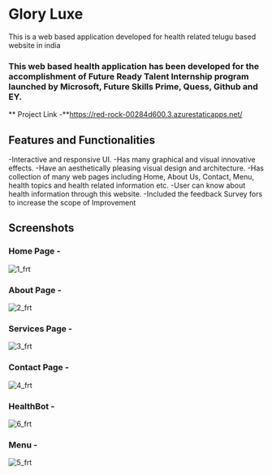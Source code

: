 # Glory Luxe




This is a web based application developed for health related telugu based website in india


### This web based health application has been developed for the accomplishment of Future Ready Talent Internship program launched by Microsoft, Future Skills Prime, Quess, Github and EY.


** Project Link -**https://red-rock-00284d600.3.azurestaticapps.net/


## Features and Functionalities

-Interactive and responsive UI.
-Has many graphical and visual innovative effects.
-Have an aesthetically pleasing visual design and architecture.
-Has collection of many web pages including Home, About Us, Contact, Menu, health topics and health related information etc.
-User can know about health information through this website.
-Included the feedback Survey fors to increase the scope of Improvement

## Screenshots

### Home Page -
![1_frt](https://user-images.githubusercontent.com/130152124/232884825-240f2587-56ad-4a0a-b500-d835d5696ad5.jpg)


### About Page -
![2_frt](https://user-images.githubusercontent.com/130152124/232884944-b207d619-81da-4821-97cd-37d1fc1cc297.jpg)


### Services Page -
![3_frt](https://user-images.githubusercontent.com/130152124/232884971-a848ebd9-7092-4066-898d-59b1e162e979.jpg)


### Contact Page -
![4_frt](https://user-images.githubusercontent.com/130152124/232885019-0d0e8a3b-1e8f-4fe2-9248-d0acfb09e2b7.jpg)


### HealthBot -
![6_frt](https://user-images.githubusercontent.com/130152124/232885066-5241d9c3-683c-489b-b8dc-f8693ee9d57c.jpg)


### Menu -
![5_frt](https://user-images.githubusercontent.com/130152124/232885097-19b8c7f7-90d3-4c1f-8e47-e0c85c20e386.jpg)

